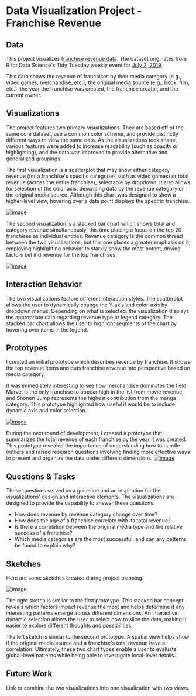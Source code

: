 # Data Visualization Project - Franchise Revenue

## Data
This project visualizes [franchise revenue data](https://gist.github.com/vwm/1598b47bed8c5ecdd18dea2fb52680f4/#file-readme-md).  The dataset originates from R for Data Science's Tidy Tuesday weekly event for [July 2, 2019](https://github.com/rfordatascience/tidytuesday/tree/master/data/2019/2019-07-02).

This data shows the revenue of franchises by their media category (e.g., video games, merchandise, etc.), the original media source (e.g., book, film, etc.), the year the franchise was created, the franchise creator, and the current owner.

## Visualizations
The project features two primary visualizations.  They are based off of the same core dataset, use a common color scheme, and provide distinctly different ways to view the same data.  As the visualizations took shape, various features were added to increase readability (such as opacity or highlighting), and the data was improved to provide alternative and generalized groupings.

The first visualization is a scatterplot that may show either category revenue (for a franchise's specific categories such as video games) or total revenue (across the entire franchise), selectable by dropdown. It also allows for selection of the color axis, describing data by the revenue category or the original media source.  Although this chart was designed to show a higher-level view, hovering over a data point displays the specific franchise.

[![image](https://user-images.githubusercontent.com/2779058/67864803-97621180-fafc-11e9-9ebe-b600b40c8a32.png)](https://beta.vizhub.com/vwm/b10862248c7b49458b927c4fef9010ae)

The second visualization is a stacked bar chart which shows total and category revenue simultaneously, this time placing a focus on the top 20 franchises as individual entities.  Revenue category is the common thread between the two visualizations, but this one places a greater emphasis on it, employing highlighting behavior to starkly show the most potent, driving factors behind revenue for the top franchises.

[![image](https://user-images.githubusercontent.com/2779058/67863120-af846180-faf9-11e9-812c-f1168e5be031.png)](https://beta.vizhub.com/vwm/649f76cf8fdf41f4ae26bea25b2fbac8)

## Interaction Behavior
The two visualizations feature different interaction styles.  The scatterplot allows the user to dynamically change the Y-axis and color-axis by dropdown menus.  Depending on what is selected, the visualization displays the appropriate data regarding revenue type or legend category.  The stacked bar chart allows the user to highlight segments of the chart by hovering over items in the legend.

## Prototypes
I created an initial prototype which describes revenue by franchise.  It shows the top revenue items and puts franchise revenue into perspective based on media category.

It was immediately interesting to see how merchandise dominates the field. Marvel is the only franchise to appear high in the list from movie revenue, and Shonen Jump represents the highest contribution from the manga category.  This prototype highlighted how useful it would be to include dynamic axis and color selection.

[![image](https://user-images.githubusercontent.com/2779058/65630273-18306980-dfa3-11e9-933f-976104996302.png)](https://beta.vizhub.com/vwm/880af0e6afe24609b87ca5a18faa8a9e)

During the next round of development, I created a prototype that summarizes the total revenue of each franchise by the year it was created.  This prototype revealed the importance of understanding how to handle outliers and raised research questions involving finding more effective ways to present and organize the data under different dimensions.
[![image](https://user-images.githubusercontent.com/2779058/65630754-ff748380-dfa3-11e9-87f7-fbff2ea2b53b.png)](https://beta.vizhub.com/vwm/e99d07afaf75445b8edb3788056b8644)

## Questions & Tasks
These questions served as a guideline and an inspiration for the visualizations' design and interactive elements.  The visualizations are designed to provide the capability to answer these questions.
* How does revenue by revenue category change over time?
* How does the age of a franchise correlate with its total revenue?
* Is there a correlation between the original media type and the relative success of a franchise?
* Which media categories are the most successful, and can any patterns be found to explain why?

## Sketches
Here are some sketches created during project planning.

![image](https://user-images.githubusercontent.com/2779058/65631329-52026f80-dfa5-11e9-8e27-b4a571972155.png)


The right sketch is similar to the first prototype.  This stacked bar concept reveals which factors impact revenue the most and helps determine if any interesting patterns emerge across different dimensions.  An interactive, dynamic selection allows the user to select how to slice the data, making it easier to explore different thoughts and possibilities.

The left sketch is similar to the second prototype.  A spatial view helps show if the original media source and a franchise's total revenue have a correlation.  Ultimately, these two chart types enable a user to evaluate global-level patterns while being able to investigate local-level details.

## Future Work
Link or combine the two visualizations into one visualization with two views.
